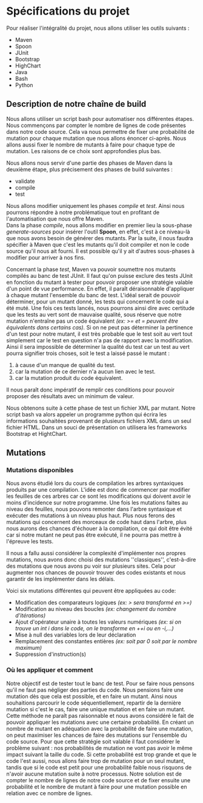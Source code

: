 # Spécifications du projet

Pour réaliser l'intégralité du projet, nous allons utiliser les outils suivants :
* Maven
* Spoon
* JUnit
* Bootstrap
* HighChart
* Java
* Bash
* Python

## Description de notre chaîne de build
Nous allons utiliser un script bash pour automatiser nos différentes étapes. Nous commençons par compter le nombre de lignes de code présentes dans notre code source. Cela va nous permettre de fixer une probabilité de mutation pour chaque mutation que nous allons énoncer ci-après. Nous allons aussi fixer le nombre de mutants à faire pour chaque type de mutation. Les raisons de ce choix sont approfondies plus bas.

Nous allons nous servir d'une partie des phases de Maven dans la deuxième étape, plus précisement des phases de build suivantes :
* validate
* compile
* test

Nous allons modifier uniquement les phases _compile_ et _test_. Ainsi nous pourrons répondre à notre problématique tout en profitant de l'automatisation que nous offre Maven.  
Dans la phase _compile_, nous allons modifier en premier lieu la sous-phase _generate-sources_ pour insérer l'outil **Spoon**, en effet, c'est à ce niveau-là que nous avons besoin de générer des mutants. Par la suite, il nous faudra spécifier à Maven que c'est les mutants qu'il doit compiler et non le code source qu'il nous ait fourni. Il est possible qu'il y ait d'autres sous-phases à modifier pour arriver à nos fins.

Concernant la phase _test_, Maven va pouvoir soumettre nos mutants compilés au banc de test JUnit. Il faut qu'on puisse exclure des tests JUnit en fonction du mutant à tester pour pouvoir proposer une stratégie valable d'un point de vue performance. En effet, il paraît déraisonnable d'appliquer à chaque mutant l'ensemble du banc de test. L'idéal serait de pouvoir déterminer, pour un mutant donné, les tests qui concernent le code qui a été muté. Une fois ces tests lancés, nous pourrons ainsi dire avec certitude que les tests au vert sont de mauvaise qualité, sous réserve que notre mutation n'entraîne pas un code équivalent _(ex: >= et = peuvent être équivalents dans certains cas)._ Si on ne peut pas déterminer la pertinence d'un test pour notre mutant, il est très probable que le test soit au vert tout simplement car le test en question n'a pas de rapport avec la modification. Ainsi il sera impossible de déterminer la qualité du test car un test au vert pourra signifier trois choses, soit le test a laissé passé le mutant :
1. à cause d'un manque de qualité du test.
2. car la mutation de ce dernier n'a aucun lien avec le test.
3. car la mutation produit du code équivalent.

Il nous paraît donc impératif de remplir ces conditions pour pouvoir proposer des résultats avec un minimum de valeur.

Nous obtenons suite à cette phase de test un fichier XML par mutant. Notre script bash va alors appeler un programme python qui écrira les informations souhaitées provenant de plusieurs fichiers XML dans un seul fichier HTML. Dans un souci de présentation on utilisera les frameworks Bootstrap et HightChart.

## Mutations
### Mutations disponibles

Nous avons étudié lors du cours de compilation les arbres syntaxiques produits par une compilation. L'idée est donc de commencer par modifier les feuilles de ces arbres car ce sont les modifications qui doivent avoir le moins d'incidence sur notre programme. Une fois les mutations faites au niveau des feuilles, nous pouvons remonter dans l'arbre syntaxique et exécuter des mutations à un niveau plus haut. Plus nous ferons des mutations qui concernent des morceaux de code haut dans l'arbre, plus nous aurons des chances d'échouer à la compilation, ce qui doit être évité car si notre mutant ne peut pas être exécuté, il ne pourra pas mettre à l'épreuve les tests. 

Il nous a fallu aussi considérer la complexité d'implémenter nos propres mutations, nous avons donc choisi des mutations ''classiques'', c'est-à-dire des mutations que nous avons pu voir sur plusieurs sites. Cela pour augmenter nos chances de pouvoir trouver des codes existants et nous garantir de les implémenter dans les délais.

Voici six mutations différentes qui peuvent être appliquées au code:
*  Modification des comparateurs logiques _(ex: > sera transformé en >=)_
*  Modification au niveau des boucles _(ex: changement du nombre d'itérations)_
*  Ajout d'opérateur unaire à toutes les valeurs numériques _(ex: si on trouve un int i dans le code, on le transforme en ++i ou en -i,...)_
*  Mise à null des variables lors de leur déclaration
*  Remplacement des constantes entières _(ex: soit par 0 soit par le nombre maximum)_
*  Suppression d'instruction(s)

### Où les appliquer et comment
Notre objectif est de tester tout le banc de test. Pour se faire nous pensons qu'il ne faut pas négliger des parties du code. Nous pensions faire une mutation dès que cela est possible, et en faire un mutant. Ainsi nous souhaitions parcourir le code séquentiellement, repartir de la dernière mutation si c'est le cas, faire une unique mutation et en faire un mutant. Cette méthode ne paraît pas raisonnable et nous avons considéré le fait de pouvoir appliquer les mutations avec une certaine probabilité. En créant un nombre de mutant en adéquation avec la probabilité de faire une mutation, on peut maximiser les chances de faire des mutations sur l'ensemble du code source. Pour que cette stratégie soit valable il faut considérer le problème suivant : nos probabilités de mutation ne vont pas avoir le même impact suivant la taille du code. Si cette probabilité est trop grande et que le code l'est aussi, nous allons faire trop de mutation pour un seul mutant, tandis que si le code est petit pour une probabilité faible nous risquons de n'avoir aucune mutation suite à notre processus. Notre solution est de compter le nombre de lignes de notre code source et de fixer ensuite une probabilité et le nombre de mutant à faire pour une mutation possible en relation avec ce nombre de lignes.